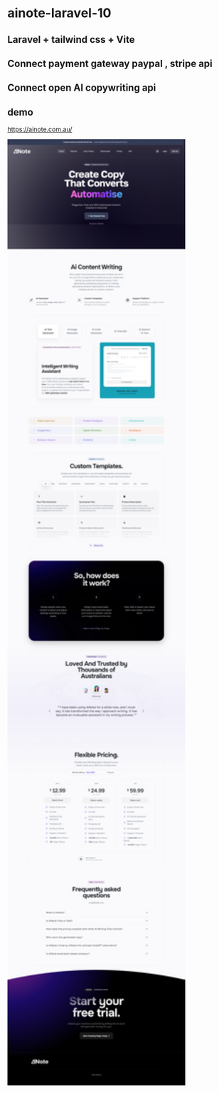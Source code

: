 # ainote-laravel-10

## Laravel + tailwind css + Vite
## Connect payment gateway paypal , stripe api 
## Connect open AI copywriting api
## demo 
https://ainote.com.au/

<img src="./screencapture-ainote-au-2023-07-08-18_26_52.png" width="400">
